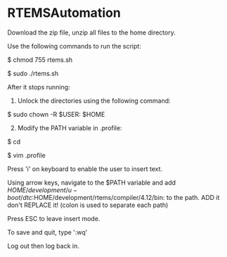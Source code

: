 # RTEMSAutomation

Download the zip file, unzip all files to the home directory.

Use the following commands to run the script:

$ chmod 755 rtems.sh

$ sudo ./rtems.sh

After it stops running: 
1. Unlock the directories using the following command:

$ sudo chown -R $USER: $HOME

2. Modify the PATH variable in .profile:

  $ cd

  $ vim .profile

Press 'i' on keyboard to enable the user to insert text.

Using arrow keys, navigate to the $PATH variable and add
$HOME/development/u-boot/dtc:$HOME/development/rtems/compiler/4.12/bin: to the path. ADD it don't REPLACE it! (colon is used to separate each path)

Press ESC to leave insert mode.

To save and quit, type ':wq'

Log out then log back in.
